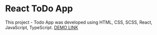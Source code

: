 # React ToDo App
This project - Todo App was developed using HTML, CSS, SCSS, React, JavaScript, TypeScript.
[DEMO LINK](https://Vlad-Fedorishchev.github.io/todo-app_react/)
